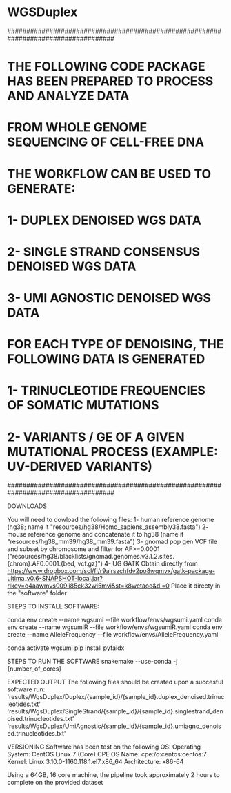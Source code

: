 # WGSDuplex


####################################################################################
#   THE FOLLOWING CODE PACKAGE HAS BEEN PREPARED TO PROCESS AND ANALYZE DATA
#   FROM WHOLE GENOME SEQUENCING OF CELL-FREE DNA
#
#
#   THE WORKFLOW CAN BE USED TO GENERATE:
#   1- DUPLEX DENOISED WGS DATA
#   2- SINGLE STRAND CONSENSUS DENOISED WGS DATA
#   3- UMI AGNOSTIC DENOISED WGS DATA
#
#   FOR EACH TYPE OF DENOISING, THE FOLLOWING DATA IS GENERATED
#
#   1- TRINUCLEOTIDE FREQUENCIES OF SOMATIC MUTATIONS
#   2- VARIANTS / GE OF A GIVEN MUTATIONAL PROCESS (EXAMPLE: UV-DERIVED VARIANTS)
####################################################################################

DOWNLOADS

You will need to dowload the following files:
1- human reference genome (hg38; name it "resources/hg38/Homo_sapiens_assembly38.fasta")
2- mouse reference genome and concatenate it to hg38 (name it "resources/hg38_mm39/hg38_mm39.fasta")
3- gnomad pop gen VCF file and subset by chromosome and filter for AF>=0.0001
("resources/hg38/blacklists/gnomad.genomes.v3.1.2.sites.{chrom}.AF0.0001.{bed, vcf.gz}")
4- UG GATK 
Obtain directly from https://www.dropbox.com/scl/fi/r9alrszchfdv2po8wqmvx/gatk-package-ultima_v0.6-SNAPSHOT-local.jar?rlkey=o4aawmvs009ii85ck32wi5mvi&st=k8wetaoo&dl=0
Place it directy in the "software" folder

STEPS TO INSTALL SOFTWARE:

conda env create --name wgsumi --file workflow/envs/wgsumi.yaml
conda env create --name wgsumiR --file workflow/envs/wgsumiR.yaml
conda env create --name AlleleFrequency --file workflow/envs/AlleleFrequency.yaml

conda activate wgsumi
pip install pyfaidx


STEPS TO RUN THE SOFTWARE 
snakemake --use-conda -j {number_of_cores}

EXPECTED OUTPUT
The following files should be created upon a succesful software run:
    'results/WgsDuplex/Duplex/{sample_id}/{sample_id}.duplex_denoised.trinucleotides.txt'
    'results/WgsDuplex/SingleStrand/{sample_id}/{sample_id}.singlestrand_denoised.trinucleotides.txt'
    'results/WgsDuplex/UmiAgnostic/{sample_id}/{sample_id}.umiagno_denoised.trinucleotides.txt'


VERSIONING
Software has been test on the following OS:
    Operating System: CentOS Linux 7 (Core)
    CPE OS Name: cpe:/o:centos:centos:7
    Kernel: Linux 3.10.0-1160.118.1.el7.x86_64
    Architecture: x86-64

Using a 64GB, 16 core machine, the pipeline took approximately 2 hours to complete on the provided dataset


